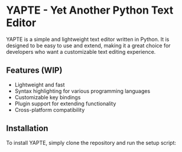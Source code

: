 # YAPTE - Yet Another Python Text Editor

YAPTE is a simple and lightweight text editor written in Python. It is designed to be easy to use and extend, making it a great choice for developers who want a customizable text editing experience.

## Features (WIP)

- Lightweight and fast
- Syntax highlighting for various programming languages
- Customizable key bindings
- Plugin support for extending functionality
- Cross-platform compatibility

## Installation

To install YAPTE, simply clone the repository and run the setup script:

